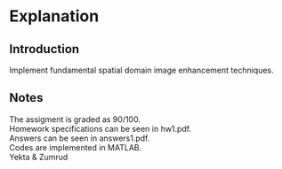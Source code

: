# Explanation
## Introduction
Implement fundamental spatial domain image enhancement techniques.
## Notes
The assigment is graded as 90/100.\
Homework specifications can be seen in hw1.pdf.\
Answers can be seen in answers1.pdf.\
Codes are implemented in MATLAB.\
Yekta & Zumrud
